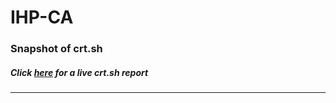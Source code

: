 # IHP-CA
### Snapshot of crt.sh
##### Click [here](https://crt.sh/?q=4184207B01F085D29786DB191D4B090FA511CB95AA9B8A0A25F07826002A55D4) for a live crt.sh report

---
